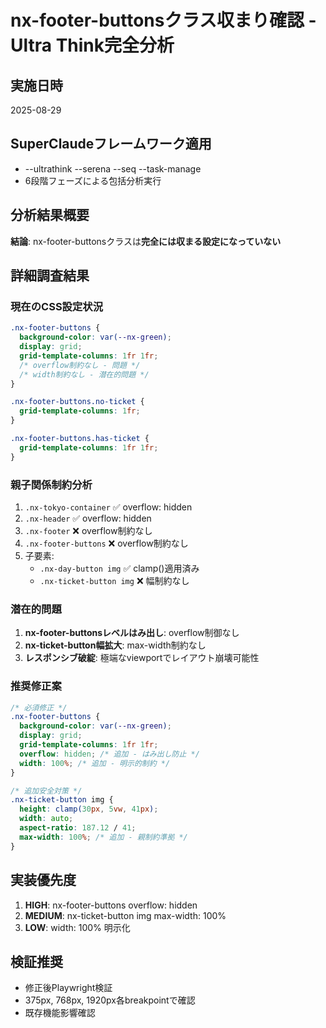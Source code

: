 # nx-footer-buttonsクラス収まり確認 - Ultra Think完全分析

## 実施日時
2025-08-29

## SuperClaudeフレームワーク適用
- --ultrathink --serena --seq --task-manage
- 6段階フェーズによる包括分析実行

## 分析結果概要
**結論**: nx-footer-buttonsクラスは**完全には収まる設定になっていない**

## 詳細調査結果

### 現在のCSS設定状況
```css
.nx-footer-buttons {
  background-color: var(--nx-green);
  display: grid;
  grid-template-columns: 1fr 1fr;
  /* overflow制約なし - 問題 */
  /* width制約なし - 潜在的問題 */
}

.nx-footer-buttons.no-ticket {
  grid-template-columns: 1fr;
}

.nx-footer-buttons.has-ticket {
  grid-template-columns: 1fr 1fr;
}
```

### 親子関係制約分析
1. `.nx-tokyo-container` ✅ overflow: hidden
2. `.nx-header` ✅ overflow: hidden  
3. `.nx-footer` ❌ overflow制約なし
4. `.nx-footer-buttons` ❌ overflow制約なし
5. 子要素:
   - `.nx-day-button img` ✅ clamp()適用済み
   - `.nx-ticket-button img` ❌ 幅制約なし

### 潜在的問題
1. **nx-footer-buttonsレベルはみ出し**: overflow制御なし
2. **nx-ticket-button幅拡大**: max-width制約なし
3. **レスポンシブ破綻**: 極端なviewportでレイアウト崩壊可能性

### 推奨修正案
```css
/* 必須修正 */
.nx-footer-buttons {
  background-color: var(--nx-green);
  display: grid;
  grid-template-columns: 1fr 1fr;
  overflow: hidden; /* 追加 - はみ出し防止 */
  width: 100%; /* 追加 - 明示的制約 */
}

/* 追加安全対策 */
.nx-ticket-button img {
  height: clamp(30px, 5vw, 41px);
  width: auto;
  aspect-ratio: 187.12 / 41;
  max-width: 100%; /* 追加 - 親制約準拠 */
}
```

## 実装優先度
1. **HIGH**: nx-footer-buttons overflow: hidden
2. **MEDIUM**: nx-ticket-button img max-width: 100%
3. **LOW**: width: 100% 明示化

## 検証推奨
- 修正後Playwright検証
- 375px, 768px, 1920px各breakpointで確認
- 既存機能影響確認